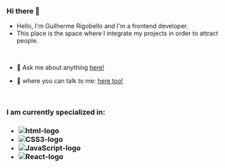 ### Hi there 👋


- Hello, I'm Guilherme Rigobello and I'm a frontend developer. 
- This place is the space where I integrate my projects in order to attract people.

<br>


- 💼 Ask me about anything <a href="https://www.linkedin.com/in/guilherme-rigobello-565333253/" target="_blank">here!<a>

- 💬 where you can talk to me: <a href="https://www.instagram.com/guilhermerigobello/" target="_blank">here too!<a>

<br>


  
  <h3>I am currently specialized in:<h3>

- <img src="https://img.shields.io/badge/HTML5-E34F26?style=for-the-badge&logo=html5&logoColor=white" alt="html-logo">
- <img src="https://img.shields.io/badge/CSS3-1572B6?style=for-the-badge&logo=css3&logoColor=white" alt="CSS3-logo">
- <img src="https://img.shields.io/badge/JavaScript-F7DF1E?style=for-the-badge&logo=javascript&logoColor=black" alt="JavaScript-logo">
- <img src="https://img.shields.io/badge/react%20os-0088CC?style=for-the-badge&logo=reactos&logoColor=white" alt="React-logo">



